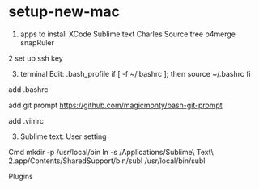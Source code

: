 setup-new-mac
=================

1. apps to install
XCode
Sublime text
Charles
Source tree
p4merge
snapRuler	

2 set up ssh key

3. terminal
Edit: .bash_profile
if [ -f ~/.bashrc ]; then
    source ~/.bashrc
fi

add .bashrc

add git prompt
https://github.com/magicmonty/bash-git-prompt

add .vimrc

3. Sublime text:
User setting

Cmd
mkdir -p /usr/local/bin
ln -s /Applications/Sublime\ Text\ 2.app/Contents/SharedSupport/bin/subl /usr/local/bin/subl

Plugins



